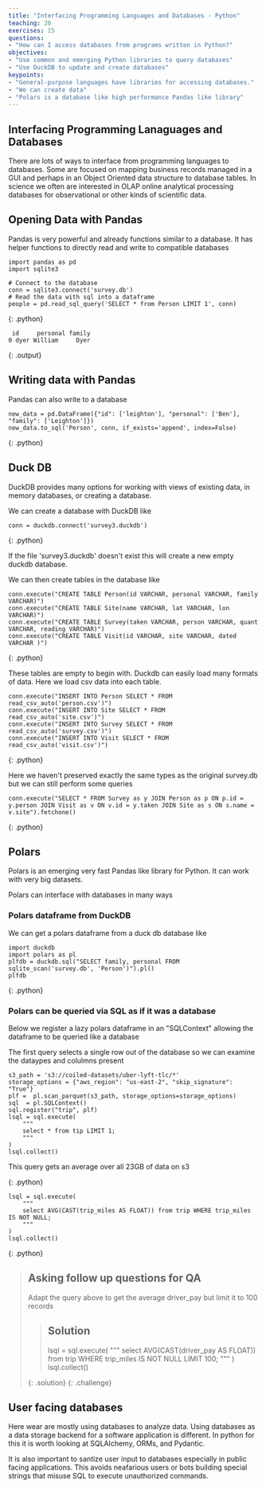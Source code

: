 ```yaml
---
title: "Interfacing Programming Languages and Databases - Python"
teaching: 20
exercises: 15
questions:
- "How can I access databases from programs written in Python?"
objectives:
- "Use common and emerging Python libraries to query databases"
- "Use DuckDB to update and create databases"
keypoints:
- "General-purpose languages have libraries for accessing databases."
- "We can create data"
- "Polars is a database like high performance Pandas like library"
---
```


## Interfacing Programming Lanaguages and Databases

There are lots of ways to interface from programming languages to databases. Some are focused on mapping business records managed in a GUI  and perhaps in an Object Oriented data structure to database tables. In science we often are  interested in OLAP online analytical processing databases for observational or other kinds of scientific data.

## Opening Data with Pandas

Pandas is very powerful and already functions similar to a database. It has helper functions to directly read and write to compatible databases

~~~
import pandas as pd
import sqlite3

# Connect to the database
conn = sqlite3.connect('survey.db')
# Read the data with sql into a dataframe
people = pd.read_sql_query('SELECT * from Person LIMIT 1', conn)
~~~

{: .python}

~~~
 id     personal family
0 dyer William     Dyer
~~~

{: .output}

## Writing data with Pandas

Pandas can also write to a database

~~~
new_data = pd.DataFrame({"id": ['leighton'], "personal": ['Ben'], "family": ['Leighton']})
new_data.to_sql('Person', conn, if_exists='append', index=False)
~~~

{: .python}

## Duck DB

DuckDB provides many options for working with views of existing data, in memory databases, or creating a database.

We can create a database with DuckDB like

~~~
conn = duckdb.connect('survey3.duckdb')
~~~

{: .python}

If the file 'survey3.duckdb' doesn't exist this will create a new empty duckdb database.

We can then create tables in the database like

~~~
conn.execute("CREATE TABLE Person(id VARCHAR, personal VARCHAR, family VARCHAR)")
conn.execute("CREATE TABLE Site(name VARCHAR, lat VARCHAR, lon VARCHAR)")
conn.execute("CREATE TABLE Survey(taken VARCHAR, person VARCHAR, quant VARCHAR, reading VARCHAR)")
conn.execute("CREATE TABLE Visit(id VARCHAR, site VARCHAR, dated VARCHAR )")
~~~

{: .python}

These tables are empty to begin with. Duckdb can easily load many formats of data. Here we load csv data into each table.

~~~
conn.execute("INSERT INTO Person SELECT * FROM read_csv_auto('person.csv')")
conn.execute("INSERT INTO Site SELECT * FROM read_csv_auto('site.csv')")
conn.execute("INSERT INTO Survey SELECT * FROM read_csv_auto('survey.csv')")
conn.execute("INSERT INTO Visit SELECT * FROM read_csv_auto('visit.csv')")
~~~

{: .python}

Here we haven't preserved exactly the same types as the original survey.db but we can still perform some queries

~~~	
conn.execute("SELECT * FROM Survey as y JOIN Person as p ON p.id = y.person JOIN Visit as v ON v.id = y.taken JOIN Site as s ON s.name = v.site").fetchone()
~~~

{: .python}

## Polars

Polars is an emerging very fast Pandas like library for Python. It can work with very big datasets. 

Polars can interface with databases in many ways

### Polars dataframe from DuckDB

We can get a polars dataframe from a duck db database like 

~~~
import duckdb
import polars as pl
plfdb = duckdb.sql("SELECT family, personal FROM sqlite_scan('survey.db', 'Person')").pl()
plfdb
~~~

{: .python}

### Polars can be queried via SQL as if it was a database 

Below we register a lazy polars dataframe in an "SQLContext" allowing the dataframe to be queried like a database 

The first query selects a single row out of the database so we can examine the dataypes and colulmns present 
~~~
s3_path = 's3://coiled-datasets/uber-lyft-tlc/*'
storage_options = {"aws_region": "us-east-2", "skip_signature": "True"}
plf =  pl.scan_parquet(s3_path, storage_options=storage_options)
sql  = pl.SQLContext()
sql.register("trip", plf)
lsql = sql.execute(
    """
    select * from tip LIMIT 1;
    """
)
lsql.collect()
~~~

This query gets an average over all 23GB of data on s3

{: .python}
~~~
lsql = sql.execute(
    """
    select AVG(CAST(trip_miles AS FLOAT)) from trip WHERE trip_miles IS NOT NULL;
    """
)
lsql.collect()
~~~

{: .python}

> ## Asking follow up questions for QA 
>
> Adapt the query above to get the average driver_pay but limit it to 100 records
> > ## Solution
> > lsql = sql.execute(
> >     """
> >     select AVG(CAST(driver_pay AS FLOAT)) from trip WHERE trip_miles IS NOT NULL LIMIT 100;
> >     """
> > )  
> > lsql.collect()
> >  
> {: .solution}
{: .challenge}

## User facing databases

Here wear are mostly using databases to analyze data. Using databases as a data storage backend for a software application is different. In python for this  it is worth looking at SQLAlchemy, ORMs, and Pydantic.

It is also important to santize user input to databases especially in public facing applications. This avoids neafarious users  or bots building special strings that misuse SQL to execute unauthorized commands.
